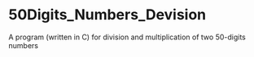 # 50Digits_Numbers_Devision
A program (written in C) for division and multiplication of two 50-digits numbers
